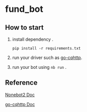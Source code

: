 # fund_bot

## How to start

1. install dependency .

   `pip install -r requirements.txt`

2. run your driver such as [go-cqhttp](https://github.com/Mrs4s/go-cqhttp).

3. run your bot using `nb run` .

## Reference

[Nonebot2 Doc](https://v2.nonebot.dev/)

[go-cqhttp Doc](https://docs.go-cqhttp.org/)
